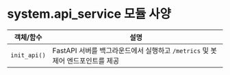 # system.api_service 모듈 사양

| 객체/함수 | 설명 |
|-----------|------|
| `init_api()` | FastAPI 서버를 백그라운드에서 실행하고 `/metrics` 및 봇 제어 엔드포인트를 제공 |
